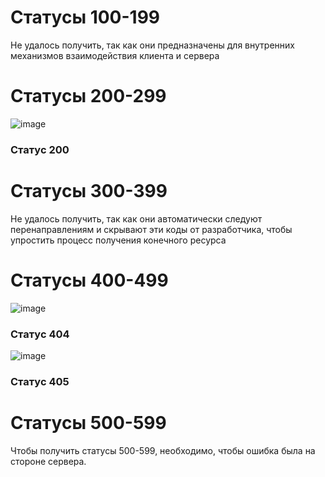 # Статусы 100-199
Не удалось получить, так как они предназначены для внутренних механизмов взаимодействия клиента и сервера
# Статусы 200-299
![image](https://github.com/pSKYq/modsen/assets/92396566/590b0871-1326-46d8-afca-341735c21c7b)
### Статус 200
# Статусы 300-399
Не удалось получить, так как они автоматически следуют перенаправлениям и скрывают эти коды от разработчика, чтобы упростить процесс получения конечного ресурса
# Статусы 400-499
![image](https://github.com/pSKYq/modsen/assets/92396566/baf942e0-7ab1-4575-95f0-21ecfbc4fcbe)
### Статус 404
![image](https://github.com/pSKYq/modsen/assets/92396566/716383e4-aead-4baf-b719-ccdb233b121e)
### Статус 405
# Статусы 500-599
Чтобы получить статусы 500-599, необходимо, чтобы ошибка была на стороне сервера.
